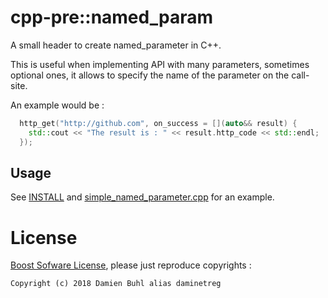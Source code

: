 # cpp-pre::named_param
A small header to create named_parameter in C++.

This is useful when implementing API with many parameters, sometimes optional ones, it allows to specify the name of the parameter on the call-site.

An example would be : 

```cpp
  http_get("http://github.com", on_success = [](auto&& result) {
    std::cout << "The result is : " << result.http_code << std::endl;
  });
```

## Usage
See [INSTALL](./INSTALL.md) and [simple_named_parameter.cpp](./examples/simple_named_parameter.cpp) for an example.

# License
[Boost Sofware License](./LICENSE.md), please just reproduce copyrights : 
```
Copyright (c) 2018 Damien Buhl alias daminetreg
```

